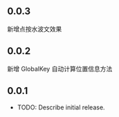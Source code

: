 

## 0.0.3

 新增点按水波文效果

## 0.0.2

 新增 GlobalKey 自动计算位置信息方法 

## 0.0.1

* TODO: Describe initial release.


